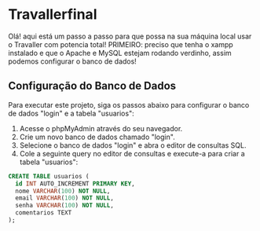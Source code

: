 # Travallerfinal
Olá! aqui está um passo a passo para que possa na sua máquina local usar o Travaller com potencia total!
PRIMEIRO: preciso que tenha o xampp instalado e que o Apache e MySQL estejam rodando verdinho, assim podemos configurar o banco de dados!
## Configuração do Banco de Dados

Para executar este projeto, siga os passos abaixo para configurar o banco de dados "login" e a tabela "usuarios":

1. Acesse o phpMyAdmin através do seu navegador.
2. Crie um novo banco de dados chamado "login".
3. Selecione o banco de dados "login" e abra o editor de consultas SQL.
4. Cole a seguinte query no editor de consultas e execute-a para criar a tabela "usuarios":

```sql
CREATE TABLE usuarios (
  id INT AUTO_INCREMENT PRIMARY KEY,
  nome VARCHAR(100) NOT NULL,
  email VARCHAR(100) NOT NULL,
  senha VARCHAR(100) NOT NULL,
  comentarios TEXT
);
